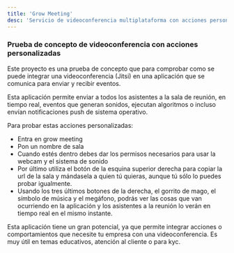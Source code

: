 ```yaml
---
title: 'Grow Meeting'
desc: 'Servicio de videoconferencia multiplataforma con acciones personalizadas entre usuarios a tiempo real'
---
```


### Prueba de concepto de videoconferencia con acciones personalizadas

Este proyecto es una prueba de concepto que para comprobar como se puede integrar una videoconferencia (Jitsi) en una aplicación que se comunica para enviar y recibir eventos.

Esta aplicación permite enviar a todos los asistentes a la sala de reunión, en tiempo real, eventos que generan sonidos, ejecutan algoritmos o incluso envían notificaciones
push de sistema operativo.

Para probar estas acciones personalizadas:

- Entra en grow meeting
- Pon un nombre de sala
- Cuando estés dentro debes dar los permisos necesarios para usar la webcam y el sistema de sonido
- Por último utiliza el botón de la esquina superior derecha para copiar la url de la sala y mándasela a quien tú quieras, aunque tú sólo lo puedes probar igualmente.
- Usando los tres últimos botones de la derecha, el gorrito de mago, el símbolo de música y el megáfono, podrás ver las cosas que van ocurriendo en la aplicación y los asistentes a la reunión lo verán en tiempo real en el mismo instante.

Esta aplicación tiene un gran potencial, ya que permite integrar acciones o comportamientos que necesite tu empresa con una videoconferencia. Es muy útil en temas educativos, atención al cliente o para kyc.
